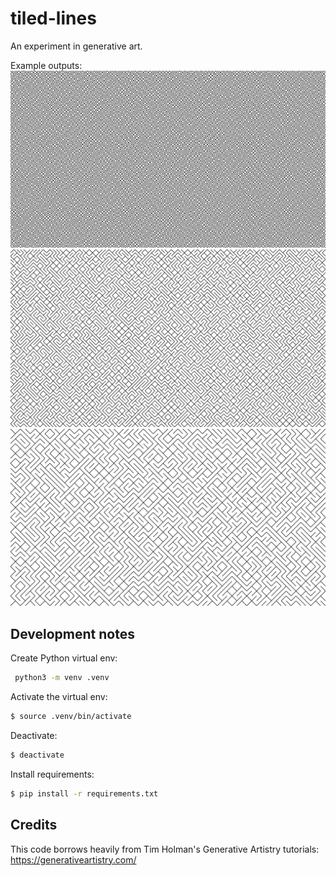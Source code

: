 # tiled-lines

An experiment in generative art.

Example outputs:
![](output-1.png)
![](output-2.png)
![](output-3.png)


## Development notes

Create Python virtual env:

```bash
 python3 -m venv .venv
```

Activate the virtual env:

```bash
$ source .venv/bin/activate
```

Deactivate:

```bash
$ deactivate
```

Install requirements:

```bash
$ pip install -r requirements.txt
```

## Credits

This code borrows heavily from Tim Holman's Generative Artistry tutorials: https://generativeartistry.com/

